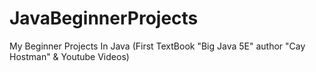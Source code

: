 # JavaBeginnerProjects
My Beginner Projects In Java (First TextBook "Big Java 5E" author "Cay Hostman" &amp; Youtube Videos)
